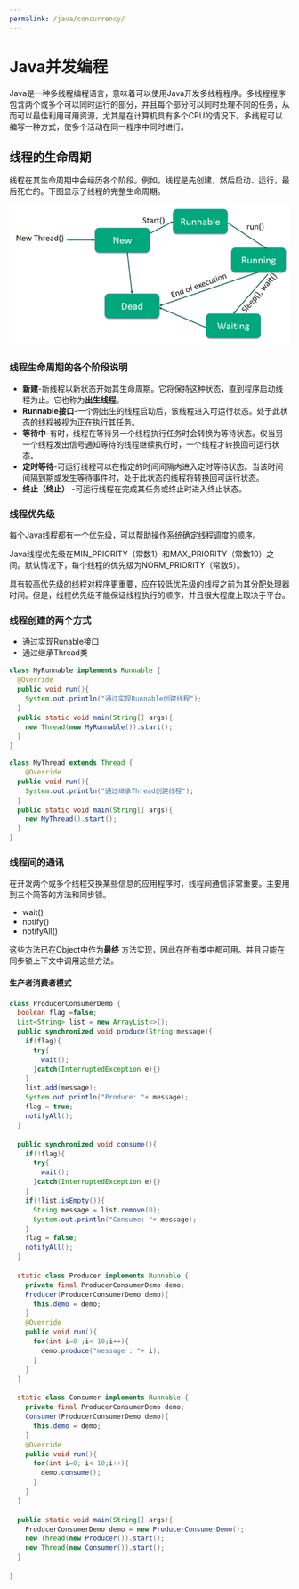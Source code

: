 ```yaml
---
permalink: /java/concurrency/
---
```


# Java并发编程

Java是一种多线程编程语言，意味着可以使用Java开发多线程程序。多线程程序包含两个或多个可以同时运行的部分，并且每个部分可以同时处理不同的任务，从而可以最佳利用可用资源，尤其是在计算机具有多个CPU的情况下。多线程可以编写一种方式，使多个活动在同一程序中同时进行。

## 线程的生命周期

线程在其生命周期中会经历各个阶段。例如，线程是先创建，然后启动、运行，最后死亡的。下图显示了线程的完整生命周期。

![img](../images/java/concurrency.png)

### 线程生命周期的各个阶段说明

- **新建**-新线程以新状态开始其生命周期。它将保持这种状态，直到程序启动线程为止。它也称为**出生线程**。
- **Runnable接口**-一个刚出生的线程启动后，该线程进入可运行状态。处于此状态的线程被视为正在执行其任务。
- **等待中**-有时，线程在等待另一个线程执行任务时会转换为等待状态。仅当另一个线程发出信号通知等待的线程继续执行时，一个线程才转换回可运行状态。
- **定时等待**-可运行线程可以在指定的时间间隔内进入定时等待状态。当该时间间隔到期或发生等待事件时，处于此状态的线程将转换回可运行状态。
- **终止（终止）** -可运行线程在完成其任务或终止时进入终止状态。

### 线程优先级

每个Java线程都有一个优先级，可以帮助操作系统确定线程调度的顺序。

Java线程优先级在MIN_PRIORITY（常数1）和MAX_PRIORITY（常数10）之间。默认情况下，每个线程的优先级为NORM_PRIORITY（常数5）。

具有较高优先级的线程对程序更重要，应在较低优先级的线程之前为其分配处理器时间。但是，线程优先级不能保证线程执行的顺序，并且很大程度上取决于平台。

### 线程创建的两个方式

* 通过实现Runable接口
* 通过继承Thread类

```java
class MyRunnable implements Runnable {
  @Override
  public void run(){
    System.out.println("通过实现Runnable创建线程");
  }
  public static void main(String[] args){
    new Thread(new MyRunnable()).start();
  }
}
```

```java
class MyThread extends Thread {
	@Override
  public void run(){
    System.out.println("通过继承Thread创建线程");
  }
  public static void main(String[] args){
    new MyThread().start();
  }
}
```

### 线程间的通讯

在开发两个或多个线程交换某些信息的应用程序时，线程间通信非常重要。主要用到三个简答的方法和同步锁。

* wait()
* notify()
* notifyAll()

这些方法已在Object中作为**最终** 方法实现，因此在所有类中都可用。并且只能在同步锁上下文中调用这些方法。

#### 生产者消费者模式

```java
class ProducerConsumerDemo {
  boolean flag =false;
  List<String> list = new ArrayList<>();
  public synchronized void produce(String message){
    if(flag){
      try{
        wait();
      }catch(InterruptedException e){}
    }
    list.add(message);
    System.out.println("Produce: "+ message);
    flag = true;
    notifyAll();
  }
  
  public synchronized void consume(){
    if(!flag){
      try{
        wait();
      }catch(InterruptedException e){}
    }
    if(!list.isEmpty()){
      String message = list.remove(0);
      System.out.println("Consume: "+ message);
    }
    flag = false;
    notifyAll();
  }
  
  static class Producer implements Runnable {
    private final ProducerConsumerDemo demo;
    Producer(ProducerConsumerDemo demo){
      this.demo = demo;
    }
    @Override
    public void run(){
      for(int i=0 ;i< 10;i++){
        demo.produce("message : "+ i);
      }
    }
  }
  
  static class Consumer implements Runnable {
    private final ProducerConsumerDemo demo;
    Consumer(ProducerConsumerDemo demo){
      this.demo = demo;
    }
    @Override
    public void run(){
      for(int i=0; i< 10;i++){
        demo.consume();
      }
    }
  }
  
  public static void main(String[] args){
    ProducerConsumerDemo demo = new ProducerConsumerDemo();
    new Thread(new Producer()).start();
    new Thread(new Consumer()).start();
  }
  
}
```

